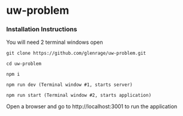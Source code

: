# uw-problem

### Installation Instructions

You will need 2 terminal windows open

```
git clone https://github.com/glenrage/uw-problem.git

cd uw-problem

npm i

npm run dev (Terminal window #1, starts server)

npm run start (Terminal window #2, starts application)
```

Open a browser and go to http://localhost:3001 to run the application
